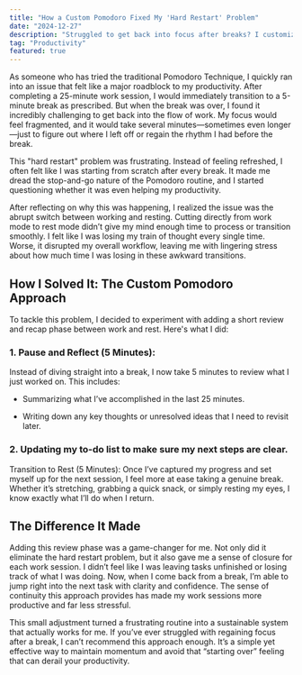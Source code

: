 ```yaml
---
title: "How a Custom Pomodoro Fixed My 'Hard Restart' Problem"
date: "2024-12-27"
description: "Struggled to get back into focus after breaks? I customized the Pomodoro technique to include a quick review phase, and it’s been a game-changer for my productivity. Here’s how it works!"
tag: "Productivity"
featured: true
---
```


As someone who has tried the traditional Pomodoro Technique, I quickly ran into an issue that felt like a major roadblock to my productivity. After completing a 25-minute work session, I would immediately transition to a 5-minute break as prescribed. But when the break was over, I found it incredibly challenging to get back into the flow of work. My focus would feel fragmented, and it would take several minutes—sometimes even longer—just to figure out where I left off or regain the rhythm I had before the break.

This "hard restart" problem was frustrating. Instead of feeling refreshed, I often felt like I was starting from scratch after every break. It made me dread the stop-and-go nature of the Pomodoro routine, and I started questioning whether it was even helping my productivity.

After reflecting on why this was happening, I realized the issue was the abrupt switch between working and resting. Cutting directly from work mode to rest mode didn’t give my mind enough time to process or transition smoothly. I felt like I was losing my train of thought every single time. Worse, it disrupted my overall workflow, leaving me with lingering stress about how much time I was losing in these awkward transitions.

## How I Solved It: The Custom Pomodoro Approach

To tackle this problem, I decided to experiment with adding a short review and recap phase between work and rest. Here's what I did:

### 1. Pause and Reflect (5 Minutes):

Instead of diving straight into a break, I now take 5 minutes to review what I just worked on. This includes:

- Summarizing what I’ve accomplished in the last 25 minutes.

- Writing down any key thoughts or unresolved ideas that I need to revisit later.

### 2. Updating my to-do list to make sure my next steps are clear.

Transition to Rest (5 Minutes):
Once I’ve captured my progress and set myself up for the next session, I feel more at ease taking a genuine break. Whether it’s stretching, grabbing a quick snack, or simply resting my eyes, I know exactly what I’ll do when I return.

## The Difference It Made

Adding this review phase was a game-changer for me. Not only did it eliminate the hard restart problem, but it also gave me a sense of closure for each work session. I didn’t feel like I was leaving tasks unfinished or losing track of what I was doing. Now, when I come back from a break, I’m able to jump right into the next task with clarity and confidence. The sense of continuity this approach provides has made my work sessions more productive and far less stressful.

This small adjustment turned a frustrating routine into a sustainable system that actually works for me. If you’ve ever struggled with regaining focus after a break, I can’t recommend this approach enough. It’s a simple yet effective way to maintain momentum and avoid that “starting over” feeling that can derail your productivity.

